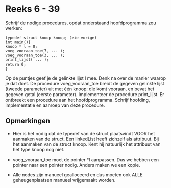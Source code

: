 # Reeks 6 - 39
Schrijf de nodige procedures, opdat onderstaand hoofdprogramma zou werken:

    typedef struct knoop knoop; (zie vorige)
    int main(){
    knoop * l = 0;
    voeg_vooraan_toe(7, ... );
    voeg_vooraan_toe(3, ... );
    print_lijst( ... );
    return 0;
    }

Op de puntjes geef je de gelinkte lijst l mee. Denk na over de manier waarop je dat doet. De procedure voeg_vooraan_toe
breidt de gegeven gelinkte lijst (tweede parameter) uit met één knoop: die komt vooraan, en bevat het gegeven getal
(eerste parameter). Implementeer de procedure print_lijst. Er ontbreekt een procedure aan het hoofdprogramma.
Schrijf hoofding, implementatie en aanroep van deze procedure.

## Opmerkingen
- Hier is het nodig dat de typedef van de struct plaatsvindt VOOR het aanmaken van de struct. Een linkedList heeft zichzelf
als attribuut. Bij het aanmaken van de struct knoop. Kent hij natuurlijk het attribuut van het type knoop nog niet.
  
- voeg_vooraan_toe moet de pointer *l aanpassen. Dus we hebben een pointer naar een pointer nodig. Anders maken we een kopie.

- Alle nodes zijn manueel gealloceerd en dus moeten ook ALLE geheugenplaatsen manueel vrijgemaakt worden.
